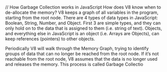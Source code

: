 // How Garbage Collection works in JavaScript
How does V8 know when to de-allocate the memory? V8 keeps a graph of all variables in the program, starting from the root node. There are 4 types of data types in JavaScript: Boolean, String, Number, and Object. First 3 are simple types, and they can only hold on to the data that is assigned to them (i.e. string of text). Objects, and everything else in JavaScript is an object (i.e. Arrays are Objects), can keep references (pointers) to other objects.


Periodically V8 will walk through the Memory Graph, trying to identify groups of data that can no longer be reached from the root node. If it’s not reachable from the root node, V8 assumes that the data is no longer used and releases the memory. This process is called Garbage Collectio